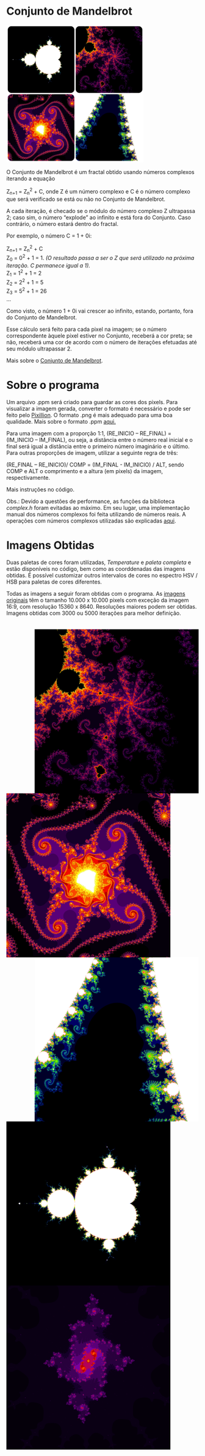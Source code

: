 # Conjunto de Mandelbrot

<img src="low_res_images/Fractal_edit.jpg" width="360"/>

O Conjunto de Mandelbrot é um fractal obtido usando números complexos iterando a equação 

Z<sub>n+1</sub> = Z<sub>n</sub><sup>2</sup> + C, onde Z é um número complexo e C é o número complexo que será verificado se está ou não no Conjunto de Mandelbrot.


A cada iteração, é checado se o módulo do número complexo Z ultrapassa 2; caso sim, o número “explode” ao infinito e está fora do Conjunto. Caso contrário, o número estará dentro do fractal.


Por exemplo, o número C = 1 + 0i:


Z<sub>n+1</sub> = Z<sub>n</sub><sup>2</sup> + C <br>
Z<sub>0</sub> = 0<sup>2</sup> + 1 = 1. <i>  (O resultado passa a ser o Z que será utilizado na próxima iteração. C permanece igual a 1).</i> <br>
Z<sub>1</sub> = 1<sup>2</sup> + 1 = 2 <br>
Z<sub>2</sub> = 2<sup>2</sup> + 1 = 5 <br>
Z<sub>3</sub> = 5<sup>2</sup> + 1 = 26 <br>
...

Como visto, o número 1 + 0i vai crescer ao infinito, estando, portanto, fora do Conjunto de Mandelbrot.


Esse cálculo será feito para cada pixel na imagem; se o número correspondente àquele pixel estiver no Conjunto, receberá a cor preta; se não, receberá uma cor de acordo com o número de iterações efetuadas até seu módulo ultrapassar 2.

Mais sobre o [Conjunto de Mandelbrot](https://pt.mathigon.org/course/fractals/mandelbrot).

# Sobre o programa
Um arquivo .ppm será criado para guardar as cores dos pixels. Para visualizar a imagem gerada, converter o formato é necessário e pode ser feito pelo [Pixillion](https://www.nchsoftware.com/imageconverter/index.html). O formato .png é mais adequado para uma boa qualidade. Mais sobre o formato .ppm [aqui.](https://www.vivaolinux.com.br/artigo/Manipulacao-de-imagens-no-formato-PPM#:~:text=O%20formato%20ppm%20%C3%A9%20usado,arquivos%20com%20o%20padr%C3%A3o%20bin%C3%A1rio.&text=O%20valor%20m%C3%A1ximo%20de%20cada,0%20at%C3%A9%20255%20(inclusive).)

Para uma imagem com a proporção 1:1, (RE_INICIO – RE_FINAL) = (IM_INICIO – IM_FINAL), ou seja, a distância entre o número real inicial e o final será igual a distância entre o primeiro número imaginário e o último.
Para outras proporções de imagem, utilizar a seguinte regra de três: 

(RE_FINAL – RE_INICIO)/ COMP = (IM_FINAL - IM_INICIO) / ALT, sendo COMP e ALT o comprimento e a altura (em pixels) da imagem, respectivamente.

Mais instruções no código.

Obs.: Devido a questões de performance, as funções da biblioteca  <i>complex.h</i> foram evitadas ao máximo. Em seu lugar, uma implementação manual dos números complexos foi feita utilizando de números reais. A operações com números complexos utilizadas são explicadas [aqui](https://www.mathsisfun.com/algebra/complex-number-multiply.html).

# Imagens Obtidas
Duas paletas de cores foram utilizadas, <i>Temperature</i> e <i>paleta completa</i> e estão disponíveis no código, bem como as coorddenadas das imagens obtidas. É possível customizar outros intervalos de cores no espectro HSV / HSB para paletas de cores diferentes.


Todas as imagens a seguir foram obtidas com o programa. As [imagens originais](high_res_images) têm o tamanho 10.000 x 10.000 pixels com exceção da imagem 16:9, com resolução 15360 x 8640. Resoluções maiores podem ser obtidas. Imagens obtidas com 3000 ou 5000 iterações para melhor definição.
<br><br><br>
<img src="low_res_images/Deep_Zoom_edit.png" width="430" align="right"/> 
<img src="low_res_images/Deep_Zoom_2_edit.png" width="430" align="left"/>

<br><br><br><br><br><br><br><br><br><br><br><br><br><br><br><br><br><br>

<img src="low_res_images/Seahorse Valley.png" width="430" align="right"/> 
<img src="low_res_images/Mandelbrot Set.png" width="430" align="left"/>

<br><br><br><br><br><br><br><br><br><br><br><br><br><br><br><br><br><br><br>

<img src="low_res_images/Julia_Set.png" width="430" align="left"/> 
<br><br><br><br><br><br><br><br><br><br><br><br><br><br><br><br><br><br>
